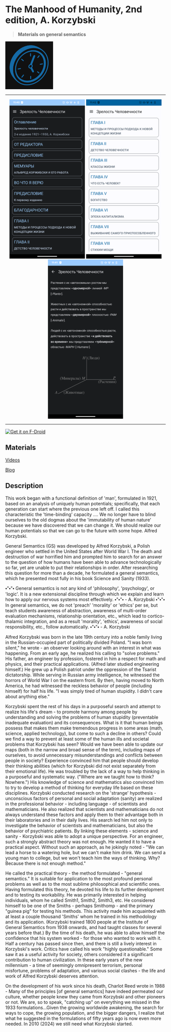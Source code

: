 The Manhood of Humanity, 2nd edition, A. Korzybski
=========
> **Materials on general semantics**  
<img src="graphics/icon.png" height="150">

---

<p align="center">
<img src="fastlane/metadata/android/en-US/images/phoneScreenshots/1.png" height="500">
<img src="fastlane/metadata/android/en-US/images/phoneScreenshots/2.png" height="500">
<img src="fastlane/metadata/android/en-US/images/phoneScreenshots/3.png" height="500">
</p>

---

<a href="https://f-droid.org/packages/com.timebinding.manhoodofhumanity" target="_blank">
<img src="https://f-droid.org/badge/get-it-on.png" alt="Get it on F-Droid" height="100"/></a>

## Materials

<a href="https://odysee.com/$/invite/@GS-RUS:f" target="_blank">Videos</a>

<a href="https://teletype.in/@czoc" target="_blank">Blog</a>

## Description

This work began with a functional definition of 'man', formulated in 1921, based on an analysis of uniquely human potentials; specifically, that each generation can start where the previous one left off. I called this characteristic the 'time-binding' capacity .... We no longer have to blind ourselves to the old dogmas about the 'immutability of human nature' because we have discovered that we can change it. We should realize our human potentials so that we can go to the future with some hope. Alfred Korzybski.

General Semantics (GS) was developed by Alfred Korzybski, a Polish engineer who settled in the United States after World War I. The death and destruction of war horrified him and prompted him to search for an answer to the question of how humans have been able to advance technologically so far, yet are unable to put their relationships in order. After researching this question for more than a decade, he formulated a general semantics, which he presented most fully in his book Science and Sanity (1933).

⬩"⬩"⬩ General semantics is not any kind of 'philosophy', 'psychology', or 'logic'. It is a new extensional discipline through which we explain and learn how to apply our nervous systems most effectively. ⬩"⬩"⬩ - A. Korzybski ⬩"⬩"⬩ In general semantics, we do not 'preach' 'morality' or 'ethics' per se, but teach students awareness of abstraction, awareness of multi-order evaluation mechanisms, relationship orientation, etc., which lead to cortico-thalamic integration, and as a result 'morality', 'ethics', awareness of social responsibility, etc., follow automatically. ⬩"⬩"⬩ - A. Korzybski

Alfred Korzybski was born in the late 19th century into a noble family living in the Russian-occupied part of politically divided Poland. "I was born silent," he wrote - an observer looking around with an interest in what was happening. From an early age, he realized his calling to "solve problems." His father, an engineer by profession, fostered in him a respect for math and physics, and their practical applications. (Alfred later studied engineering himself.) He grew up a Polish patriot under the oppression of the Tsarist dictatorship. While serving in Russian army intelligence, he witnessed the horrors of World War I on the eastern front. By then, having moved to North America, he had witnessed the reckless behavior of people (including himself) for half his life. "I was simply tired of human stupidity. I didn't care about anything else."

Korzybski spent the rest of his days in a purposeful search and attempt to realize his life's dream - to promote harmony among people by understanding and solving the problems of human stupidity (preventable inadequate evaluation) and its consequences. What is it that human beings possess that makes them make tremendous progress in some areas (math, science, applied technology), but come to such a decline in others? Could we find a way to prevent at least some of the human ills and societal problems that Korzybski has seen? Would we have been able to update our maps (both in the narrow and broad sense of the term), including maps of ourselves, to avoid unnecessary misunderstandings and conflicts between people in society? Experience convinced him that people should develop their thinking abilities (which for Korzybski did not exist separately from their emotional life). He was troubled by the lack of a way to help thinking in a purposeful and systematic way. ("Where are we taught how to think? Nowhere.") His knowledge of science and mathematics also convinced him to try to develop a method of thinking for everyday life based on these disciplines. Korzybski conducted research on the 'strange' hypothesis - unconscious factors of personal and social adaptation (sanity) are realized in the professional behavior - including language - of scientists and mathematicians. He also realized that scientists and mathematicians do not always understand these factors and apply them to their advantage both in their laboratories and in their daily lives. His search led him not only to investigate the behavior of scientists and mathematicians, but also the behavior of psychiatric patients. By linking these elements - science and sanity - Korzybski was able to adopt a unique perspective. For an engineer, such a strongly abstract theory was not enough. He wanted it to have a practical aspect. Without such an approach, as he jokingly noted - "We can lead a horse to a watering hole, but we can't make him drink. We can send a young man to college, but we won't teach him the ways of thinking. Why? Because there is not enough method."

He called the practical theory - the method formulated - "general semantics." It is suitable for application to the most profound personal problems as well as to the most sublime philosophical and scientific ones. Having formulated this theory, he devoted his life to its further development and to testing its workability. He was primarily interested in helping individuals, whom he called Smith1, Smith2, Smith3, etc. He considered himself to be one of the Smiths - perhaps Smithomp - and the primary "guinea pig" for testing his methods. This activity made him acquainted with at least a couple thousand 'Smiths' whom he trained in his methodology and its application. (Korzybski trained 1800 people at the Institute of General Semantics from 1938 onwards, and had taught classes for several years before that.) By the time of his death, he was able to allow himself the confidence that his system worked - for those who wanted to work with it. Half a century has passed since then, and there is still a lively interest in Korzybski's work. Critics have called his work "highly questionable." Some saw it as a useful activity for society, others considered it a significant contribution to human civilization. In these early years of the new millennium - a time of seemingly omnipresent terrorism, personal misfortune, problems of adaptation, and various social clashes - the life and work of Alfred Korzybski deserves attention. 

On the development of his work since his death, Charlot Reed wrote in 1988 - Many of the principles [of general semantics] have indeed permeated our culture, whether people knew they came from Korzybski and other pioneers or not. We are, so to speak, "catching up" on everything we missed in the 1933 formulations...Given the growing worldwide awakening, the search for ways to cope, the growing population, and the bigger dangers, I realize that what he suggested in the formulations of fifty years ago is now even more needed. In 2010 (2024) we still need what Korzybski started.
